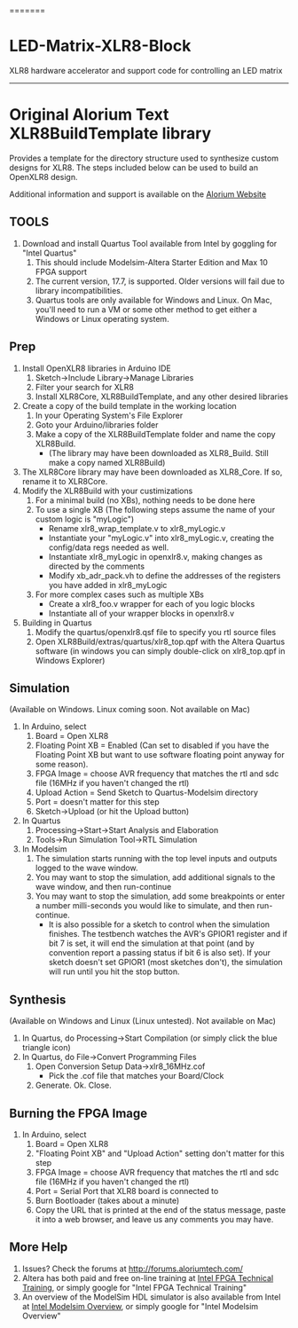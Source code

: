 =======
# LED-Matrix-XLR8-Block

XLR8 hardware accelerator and support code for controlling an LED matrix

---
Original Alorium Text
XLR8BuildTemplate library
=========================

Provides a template for the directory structure used to synthesize
custom designs for XLR8. The steps included below can be used to build
an OpenXLR8 design. 

Additional information and support is available on
the [Alorium Website](http://aloriumtech.com) 

TOOLS
-----

1. Download and install Quartus Tool available from Intel by goggling
   for "Intel Quartus"
    1. This should include Modelsim-Altera Starter Edition and Max 10
       FPGA support
    2. The current version, 17.7, is supported. Older versions will
       fail due to library incompatibilities.
    3. Quartus tools are only available for Windows and Linux. On Mac,
       you'll need to run a VM or some other method to get either a
       Windows or Linux operating system.

Prep
----

1. Install OpenXLR8 libraries in Arduino IDE
   1. Sketch->Include Library->Manage Libraries
   2. Filter your search for XLR8
   3. Install XLR8Core, XLR8BuildTemplate, and any other desired libraries
2. Create a copy of the build template in the working location
   1. In your Operating System's File Explorer
   2. Goto your Arduino/libraries folder
   3. Make a copy of the XLR8BuildTemplate folder and name the copy
      XLR8Build. 
      - (The library may have been downloaded as XLR8_Build. Still
        make a copy named XLR8Build) 
  4. The XLR8Core library may have been downloaded as XLR8_Core. If
     so, rename it to XLR8Core. 
3. Modify the XLR8Build with your custimizations
    1. For a minimal build (no XBs), nothing needs to be done here
    2. To use a single XB (The following steps assume the name of your
       custom logic is "myLogic")
       - Rename xlr8_wrap_template.v to xlr8_myLogic.v
       - Instantiate your "myLogic.v" into xlr8_myLogic.v, creating the
         config/data regs needed as well.
       - Instantiate xlr8_myLogic in openxlr8.v, making changes as
         directed by the comments
       - Modify xb_adr_pack.vh to define the addresses of the
         registers you have added in xlr8_myLogic
    3. For more complex cases such as multiple XBs
        - Create a xlr8_foo.v wrapper for each of you logic blocks
        - Instantiate all of your wrapper blocks in openxlr8.v
4. Building in Quartus
   1. Modify the quartus/openxlr8.qsf file to specify you rtl source
   files
   2. Open XLR8Build/extras/quartus/xlr8_top.qpf with the Altera
      Quartus software (in windows you can simply double-click on
      xlr8_top.qpf in Windows Explorer) 
      
      

Simulation
----------

(Available on Windows. Linux coming soon. Not available on Mac)

1. In Arduino, select
    1. Board = Open XLR8
    2. Floating Point XB = Enabled (Can set to disabled if you have
       the Floating Point XB but want to use software floating point
       anyway for some reason). 
    3. FPGA Image = choose AVR frequency that matches the rtl and sdc
       file (16MHz if you haven't changed the rtl) 
    4. Upload Action = Send Sketch to Quartus-Modelsim directory
    5. Port = doesn't matter for this step
    6. Sketch->Upload (or hit the Upload button)
2. In Quartus
    1. Processing->Start->Start Analysis and Elaboration
    2. Tools->Run Simulation Tool->RTL Simulation
3. In Modelsim
    1. The simulation starts running with the top level inputs and
       outputs logged to the wave window. 
    2. You may want to stop the simulation, add additional signals to
       the wave window, and then run-continue 
    3. You may want to stop the simulation, add some breakpoints or
       enter a number milli-seconds you would like to simulate, and
       then run-continue. 
        - It is also possible for a sketch to control when the
       simulation finishes. The testbench watches the AVR's GPIOR1
       register and if bit 7 is set, it will end the simulation at
       that point (and by convention report a passing status if bit 6
       is also set). If your sketch doesn't set GPIOR1 (most sketches
       don't), the simulation will run until you hit the stop button.

Synthesis
---------

(Available on Windows and Linux (Linux untested). Not available on Mac)

1. In Quartus, do Processing->Start Compilation (or simply click the
   blue triangle icon) 
2. In Quartus, do File->Convert Programming Files
    1. Open Conversion Setup Data->xlr8_16MHz.cof
       - Pick the .cof file that matches your Board/Clock
    2. Generate. Ok. Close.


Burning the FPGA Image
----------------------

1. In Arduino, select
    1. Board = Open XLR8
    2. "Floating Point XB" and "Upload Action" setting don't matter
       for this step 
    3. FPGA Image = choose AVR frequency that matches the rtl and sdc
       file (16MHz if you haven't changed the rtl) 
    4. Port = Serial Port that XLR8 board is connected to
    5. Burn Bootloader (takes about a minute)
    6. Copy the URL that is printed at the end of the status message,
       paste it into a web browser, and leave us any comments you may
       have. 


More Help
---------

1. Issues? Check the forums at http://forums.aloriumtech.com/
2. Altera has both paid and free on-line training
   at [Intel FPGA Technical Training](https://goo.gl/H9gftH), or
   simply google for "Intel FPGA Technical Training"
3. An overview of the ModelSim HDL simulator is also available from
   Intel at [Intel Modelsim Overview](https://goo.gl/TcBhXP), or
   simply google for "Intel Modelsim Overview"
   

